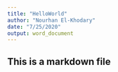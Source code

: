 ```yaml
---
title: "HelloWorld"
author: "Nourhan El-Khodary"
date: "7/25/2020"
output: word_document
---
```



## This is a markdown file

